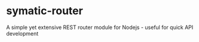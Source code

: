 # symatic-router
A simple yet extensive REST router module for Nodejs - useful for quick API development

